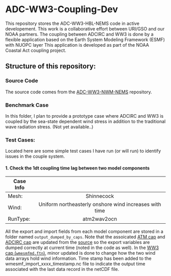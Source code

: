 # ADC-WW3-Coupling-Dev
This repository stores the ADC-WW3-HBL-NEMS code in active developement. This work is a collaborative effort between URI/GSO and our NOAA partners. 
The coupling between ADCIRC and WW3 is done by a flexible application based on the Earth System Modeling Framework (ESMF) with NUOPC layer This application is developed as part of the NOAA Coastal Act coupling project. 

## Structure of this repository:
### Source Code 
The source code comes from the [ADC-WW3-NWM-NEMS](https://github.com/noaa-ocs-modeling/ADC-WW3-NWM-NEMS) repository. 

### Benchmark Case
In this folder, I plan to provide a prototype case where ADCIRC and WW3 is coupled by the sea-state dependent wind stress in addition to the traditional wave radiation stress. (Not yet available..)


### Test Cases:
Located here are some simple test cases I have run (or will run) to identify issues in the couple system.  
#### 1. Check the 1dt coupling time lag between two model components 
   | Case Info |                                                          |
   |-----------|:--------------------------------------------------------:|
   |  Mesh:    | Shinnecock                                               |
   |  Wind:    | Uniform northeasterly onshore wind increases with time   |
   |  RunType: | atm2wav2ocn                                              |
   
   All the export and import fields from each model component are stored in a folder named `output_dumped_by_caps`. 
   Note that the assoicated [ATM cap](../SrcCode/ATMESH) and [ADCIRC cap](../SrcCode/ADCIRC/cpl/nuopc) are updated from the [source](https://github.com/noaa-ocs-modeling/ADC-WW3-NWM-NEMS) so the export variables are dumped correctly at current time (noted in the code as well). In the [WW3 cap (`wmesmfmd.ftn`)](../SrcCode/WW3/model/ftn), minor updated is done to change how the two wind data arrays hold wind information. Time stamp has been added to the wmesmf_import_xxxx_timestamp.nc file to indicate the output time associated with the last data record in the netCDF file.  
   
   
   

   



 
 


